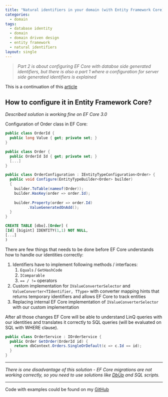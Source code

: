 ```yaml
---
title: "Natural identifiers in your domain (with Entity Framework Core) - part 2"
categories:
  - domain
tags:
  - database identity
  - domain
  - domain driven design
  - entity framework
  - natural identifiers
layout: single
---
```


> *Part 2 is about configuring EF Core with databse side generated identifiers, but there is also a part 1 where a configuration for server side generated identifiers is explained*

This is a continuation of this [article](/domain/natural-identifiers-with-entity-framework-core-part-1/) 

## How to configure it in Entity Framework Core?

*Described solution is working fine on EF Core 3.0*

Configuration of Order class in EF Core:

```csharp
public class OrderId {
  public long Value { get; private set; }
}

public class Order {
  public OrderId Id { get; private set; }
  [...]
}

public class OrderConfiguration : IEntityTypeConfiguration<Order> {
  public void Configure(EntityTypeBuilder<Order> builder)
  {
    builder.ToTable(nameof(Order));
    builder.HasKey(order => order.Id);
        
    builder.Property(order => order.Id)
          .ValueGeneratedOnAdd();
  }
}

```
```sql
CREATE TABLE [dbo].[Order] (
[Id] [bigint] IDENTITY(1,1) NOT NULL,
[...]
)
```

There are few things that needs to be done before EF Core understands how to handle our identities correctly:

1. Identifiers have to implement following methods / interfaces:
    1. `Equals` / `GetHashCode`
    2. `IComparable`
    3. `== / !=` operators
2. Custom implementation for `IValueConverterSelector` and `ValueConverter<TIdentifier, TType>` with converter mapping hints that returns temporary identifiers and allows EF Core to track entities
3. Replacing internal EF Core implementation of `IValueConverterSelector` with our custom implementation

After all those changes EF Core will be able to understand LinQ queries with our identities and translates it correctly to SQL queries (will be evaluated on SQL with WHERE clause).

```csharp
public class OrderService : IOrderService {
  public Order GetOrder(OrderId id) {
    return dbContext.Orders.SingleOrDefault(c => c.Id == id);
  }
}
```

---

*There is one disadvantage of this solution - EF Core migrations are not working correctly, so you need to use solutions like [DbUp](https://www.nuget.org/packages/dbup/) and SQL scripts.*

---

Code with examples could be found on my [GitHub](https://github.com/sygnowskip/sygnowskip.github.io/tree/master/sources/2019-11-03-natural-identifiers-with-entity-framework-core)